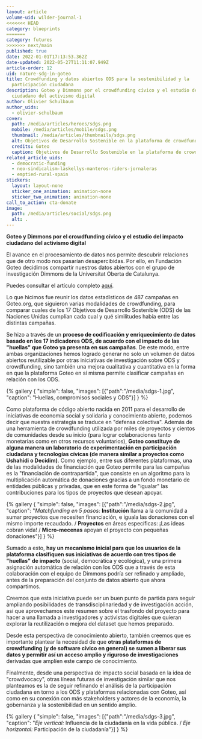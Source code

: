 ```yaml
---
layout: article
volume-uid: wilder-journal-1
<<<<<<< HEAD
category: blueprints
=======
category: futures
>>>>>>> next/main
published: true
date: 2022-01-01T17:13:53.362Z
date-updated: 2022-05-27T11:11:07.949Z
article-order: 12
uid: nature-sdg-in-goteo
title: Crowdfunding y datos abiertos ODS para la sostenibilidad y la
  participación ciudadana
description: Goteo y Dimmons por el crowdfunding cívico y el estudio del impacto
  ciudadano del activismo digital
author: Olivier Schulbaum
author_uids:
  - olivier-schulbaum
cover:
  path: /media/articles/heroes/sdgs.png
  mobile: /media/articles/mobile/sdgs.png
  thumbnail: /media/articles/thumbnails/sdgs.png
  alt: Objetivos de Desarrollo Sostenible en la plataforma de crowdfunding Goteo
  credits: Goteo
  caption: Objetivos de Desarrollo Sostenible en la plataforma de crowdfunding Goteo
related_article_uids:
  - democratic-funding
  - neo-sindicalism-laskellys-manteros-riders-jornaleras
  - emptied-rural-spain
stickers:
  layout: layout-none
  sticker_one_animation: animation-none
  sticker_two_animation: animation-none
call_to_action: cta-donate
image:
  path: /media/articles/social/sdgs.png
  alt: .
---
```

**Goteo y Dimmons por el crowdfunding cívico y el estudio del impacto ciudadano del activismo digital**

El avance en el procesamiento de datos nos permite descubrir relaciones que de otro modo nos pasarían desapercibidas. Por ello, en Fundación Goteo decidimos compartir nuestros datos abiertos con el grupo de investigación Dimmons de la Universitat Oberta de Catalunya.

Puedes consultar el artículo completo [aquí](https://www.nature.com/articles/s41597-020-0472-0?utm_source=twitter&utm_medium=social&utm_content=organic&utm_campaign=SCDT_4_DL01_GL_TWITTER&utm_campaign=SciData_&utm_source=twitter&utm_content=organic&utm_medium=social&sf233291471=1).

Lo que hicimos fue reunir los datos estadísticos de 487 campañas en Goteo.org, que siguieron varias modalidades de crowdfunding, para comparar cuales de los 17 Objetivos de Desarrollo Sostenible (ODS) de las Naciones Unidas cumplían cada cual y qué similitudes había entre las distintas campañas.

Se hizo a través de un **proceso de codificación y enriquecimiento de datos basado en los 17 indicadores ODS, de acuerdo con el impacto de las "huellas" que Goteo ya presenta en sus campañas**. De este modo, entre ambas organizaciones hemos logrado generar no solo un volumen de datos abiertos reutilizable por otras iniciativas de investigación sobre ODS y crowdfunding, sino también una mejora cualitativa y cuantitativa en la forma en que la plataforma Goteo en sí misma permite clasificar campañas en relación con los ODS.

{% gallery { "simple": false, "images": [{"path":"/media/sdgs-1.jpg", "caption": "Huellas, compromisos sociales y ODS"}] } %}

Como plataforma de código abierto nacida en 2011 para el desarrollo de iniciativas de economía social y solidaria y conocimiento abierto, podemos decir que nuestra estrategia se traduce en "defensa colectiva". Además de una herramienta de crowdfunding utilizada por miles de proyectos y cientos de comunidades desde su inicio (para lograr colaboraciones tanto monetarias como en otros recursos voluntarios), **Goteo constituye de alguna manera un laboratorio de experimentación en participación ciudadana y tecnologías cívicas (de manera similar a proyectos como Ushahidi o Decidim)**. Como ejemplo, entre sus diferentes plataformas, una de las modalidades de financiación que Goteo permite para las campañas es la "financiación de contrapartida", que consiste en un algoritmo para la multiplicación automática de donaciones gracias a un fondo monetario de entidades públicas y privadas, que en este forma de "igualar" las contribuciones para los tipos de proyectos que desean apoyar.

{% gallery { "simple": false, "images": [{"path":"/media/sdgs-2.jpg", "caption": "*Matchfunding en 5 pasos:* **Institución** llama a la comunidad a sumar proyectos que necesiten financiación, e iguala las donaciones con el mismo importe recaudado. / **Proyectos** en áreas específicas: ¡Las ideas cobran vida! / **Micro-mecenas** apoyan el proyecto con pequeñas donaciones"}] } %}

Sumado a esto, **hay un mecanismo inicial para que los usuarios de la plataforma clasifiquen sus iniciativas de acuerdo con tres tipos de "huellas" de impacto** (social, democrática y ecológica), y una primera asignación automática de relación con los ODS que a través de esta colaboración con el equipo de Dimmons podría ser refinado y ampliado, antes de la preparación del conjunto de datos abierto que ahora compartimos.

Creemos que esta iniciativa puede ser un buen punto de partida para seguir ampliando posibilidades de transdisciplinariedad y de investigación acción, así que aprovechamos este resumen sobre el trasfondo del proyecto para hacer a una llamada a investigadores y activistas digitales que quieran explorar la reutilización o mejora del dataset que hemos preparado.

Desde esta perspectiva de conocimiento abierto, también creemos que es importante plantear la necesidad de que **otras plataformas de crowdfunding (y de software cívico en general) se sumen a liberar sus datos y permitir así un acceso amplio y riguroso de investigaciones** derivadas que amplíen este campo de conocimiento.

Finalmente, desde una perspectiva de impacto social basada en la idea de "crowdvocacy", otras líneas futuras de investigación similar que nos planteamos es la de seguir refinando el análisis de la participación ciudadana en torno a los ODS y plataformas relacionadas con Goteo, así como en su conexión con más stakeholders y actores de la economía, la gobernanza y la sostenibilidad en un sentido amplio.

{% gallery { "simple": false, "images": [{"path":"/media/sdgs-3.jpg", "caption": "*Eje vertical:* Influencia de la ciudadanía en la vida pública. / *Eje horizontal:* Participación de la ciudadanía"}] } %}